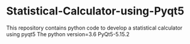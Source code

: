 # Statistical-Calculator-using-Pyqt5
This repository contains python code to develop a statistical calculator using pyqt5
The python version=3.6
PyQt5-5.15.2
